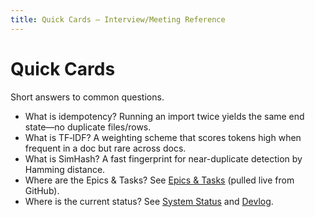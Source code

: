 ```yaml
---
title: Quick Cards – Interview/Meeting Reference
---
```


# Quick Cards

Short answers to common questions.

- What is idempotency? Running an import twice yields the same end state—no duplicate files/rows.
- What is TF‑IDF? A weighting scheme that scores tokens high when frequent in a doc but rare across docs.
- What is SimHash? A fast fingerprint for near-duplicate detection by Hamming distance.
- Where are the Epics & Tasks? See [Epics & Tasks](/roadmap/issues) (pulled live from GitHub).
- Where is the current status? See [System Status](/SYSTEM_STATUS) and [Devlog](/devlog).

